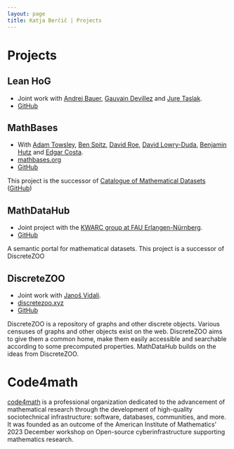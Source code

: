 ```yaml
---
layout: page
title: Katja Berčič | Projects
---
```


# Projects

## Lean HoG

* Joint work with [Andrej Bauer](https://www.andrej.com/index.html), [Gauvain Devillez](https://github.com/GauvainD) and [Jure Taslak](https://www.fmf.uni-lj.si/sl/imenik/1331/taslak-jure/).
* [GitHub](https://github.com/katjabercic/Lean-HoG)

## MathBases

* With [Adam Towsley](https://www.rit.edu/directory/adtsma-adam-towsley), [Ben Spitz](https://benspitz.com), [David Roe](https://math.mit.edu/~roed/), [David Lowry-Duda](https://davidlowryduda.com), [Benjamin Hutz](https://www.slu.edu/arts-and-sciences/mathematics-statistics/faculty/benjamin-hutz.php) and [Edgar Costa](https://edgarcosta.org).
* [mathbases.org](https://mathbases.org)
* [GitHub](https://github.com/MathBases)

This project is the successor of [Catalogue of Mathematical Datasets](https://mathdb.mathhub.info) ([GitHub](https://github.com/MathHubInfo/MathDBDjango))

## MathDataHub

* Joint project with the [KWARC group at FAU Erlangen-Nürnberg](https://kwarc.info/projects/mdh/). 
* [GitHub](https://github.com/MathHubInfo/mhd)

A semantic portal for mathematical datasets.
This project is a successor of DiscreteZOO

## DiscreteZOO

* Joint work with [Janoš Vidali](https://jaanos.github.io).
* [discretezoo.xyz](https://discretezoo.xyz)
* [GitHub](https://github.com/discretezoo)

DiscreteZOO is a repository of graphs and other discrete objects. 
Various censuses of graphs and other objects exist on the web.
DiscreteZOO aims to give them a common home, make them easily accessible and searchable according to some precomputed properties.
MathDataHub builds on the ideas from DiscreteZOO.

# Code4math

[code4math](https://code4math.org) is a professional organization dedicated to the advancement of mathematical research through 
the development of high-quality sociotechnical infrastructure: software, databases, communities, and more.
It was founded as an outcome of the American Institute of Mathematics' 2023 December workshop on Open-source cyberinfrastructure 
supporting mathematics research.
